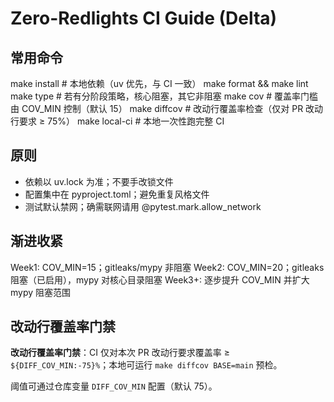 # Zero-Redlights CI Guide (Delta)

## 常用命令

make install     # 本地依赖（uv 优先，与 CI 一致）
make format && make lint
make type        # 若有分阶段策略，核心阻塞，其它非阻塞
make cov         # 覆盖率门槛由 COV_MIN 控制（默认 15）
make diffcov     # 改动行覆盖率检查（仅对 PR 改动行要求 ≥ 75%）
make local-ci    # 本地一次性跑完整 CI

## 原则

- 依赖以 uv.lock 为准；不要手改锁文件
- 配置集中在 pyproject.toml；避免重复风格文件
- 测试默认禁网；确需联网请用 @pytest.mark.allow_network

## 渐进收紧

Week1: COV_MIN=15；gitleaks/mypy 非阻塞
Week2: COV_MIN=20；gitleaks 阻塞（已启用），mypy 对核心目录阻塞
Week3+: 逐步提升 COV_MIN 并扩大 mypy 阻塞范围

## 改动行覆盖率门禁

**改动行覆盖率门禁**：CI 仅对本次 PR 改动行要求覆盖率 ≥ `${DIFF_COV_MIN:-75}%`；本地可运行 `make diffcov BASE=main` 预检。

阈值可通过仓库变量 `DIFF_COV_MIN` 配置（默认 75）。
